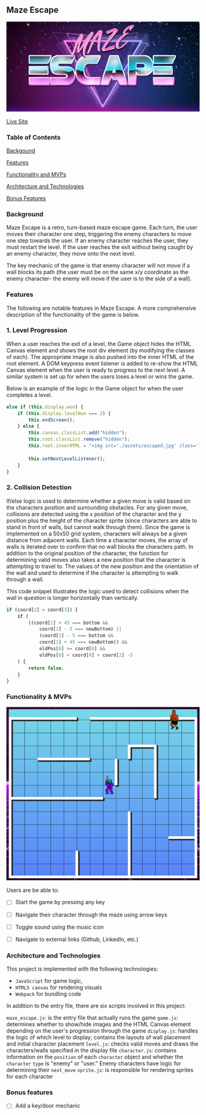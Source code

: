 ## Maze Escape

![logo](https://github.com/gkopplin/maze-escape/blob/master/assets/logo.jpg)

[Live Site](https://gkopplin.github.io/maze-escape/)


### Table of Contents
[Backgound](#background)

[Features](#features)

[Functionality and MVPs](#functionality)

[Architecture and Technologies](#architecture)

[Bonus Features](#bonus)


### <a name="backgound"></a> Background

Maze Escape is a retro, turn-based maze escape game. Each turn, the user moves their character one step, triggering the enemy characters to move one step towards the user. If an enemy character reaches the user, they must restart the level. If the user reaches the exit without being caught by an enemy character, they move onto the next level. 

The key mechanic of the game is that enemy character will not move if a wall blocks its path (the user must be on the same x/y coordinate as the enemy character- the enemy will move if the user is to the side of a wall).

### <a name="features"></a> Features
The following are notable features in Maze Escape. A more comprehensive description of the functionality of the game is below.

### 1. Level Progression
When a user reaches the exit of a level, the Game object hides the HTML Canvas element and shows the root div element (by modifying the classes of each). The appropriate image is also pushed into the inner HTML of the root element. A DOM keypress event listener is added to re-show the HTML Canvas element when the user is ready to progress to the next level. A similar system is set up for when the users loses a level or wins the game.

Below is an example of the logic in the Game object for when the user completes a level.
```javascript
else if (this.display.won) {
    if (this.display.levelNum === 2) {
        this.endScreen();
    } else {
        this.canvas.classList.add("hidden");
        this.root.classList.remove("hidden");
        this.root.innerHTML = "<img src='./assets/escaped.jpg' class='listener-screen'>";
        
        this.setNextLevelListener();
    }
}
```

### 2. Collision Detection
If/else logic is used to determine whether a given move is valid based on the characters position and surrounding obstacles. For any given move, collisions are detected using the x position of the character and the y position plus the height of the character sprite (since characters are able to stand in front of walls, but cannot walk through them). Since the game is implemented on a 50x50 grid system, characters will always be a given distance from adjacent walls. Each time a character moves, the array of walls is iterated over to confirm that no wall blocks the characters path. In addition to the original position of the character, the function for determining valid moves also takes a new position that the character is attempting to travel to. The values of the new position and the orientation of the wall and used to determine if the character is attempting to walk through a wall.

This code snippet illustrates the logic used to detect collisions when the wall in question is longer horizontally than vertically.
```javascript
if (coord[2] > coord[3]) {
    if (
        ((coord[1] + 45 === bottom &&
            coord[1] - 5 === newBottom) ||
            (coord[1] - 5 === bottom &&
            coord[1] + 45 === newBottom)) &&
            oldPos[0] >= coord[0] &&
            oldPos[0] < coord[0] + coord[2] -5
    ) {
        return false;
    }
}
```

### <a name="functionality"></a> Functionality & MVPs 
![screen_shot](https://github.com/gkopplin/maze-escape/blob/master/assets/maze-escape-screenshot.png)

Users are be able to:

- [ ] Start the game by pressing any key
- [ ] Navigate their character through the maze using arrow keys
- [ ] Toggle sound using the music icon
- [ ] Navigate to external links (Github, LinkedIn, etc.)


### <a name="architecture"></a> Architecture and Technologies

This project is implemented with the following technologies:

- `JavaScript` for game logic,
- `HTML5 canvas` for rendering visuals
- `Webpack` for bundling code

In addition to the entry file, there are six scripts involved in this project:

`maze_escape.js`: is the entry file that actually runs the game
`game.js`: determines whether to show/hide images and the HTML Canvas element depending on the user's progression through the game
`display.js`: handles the logic of which level to display; contains the layouts of wall placement and initial character placement
`level.js`: checks valid moves and draws the characters/walls specified in the display file
`character.js`: contains information on the `position` of each `character` object and whether the `character` `type` is "enemy" or "user." Enemy characters have logic for determining their `next_move`
`sprite.js`: is responsible for rendering sprites for each character

### <a name="bonus"></a> Bonus features

- [ ] Add a key/door mechanic
